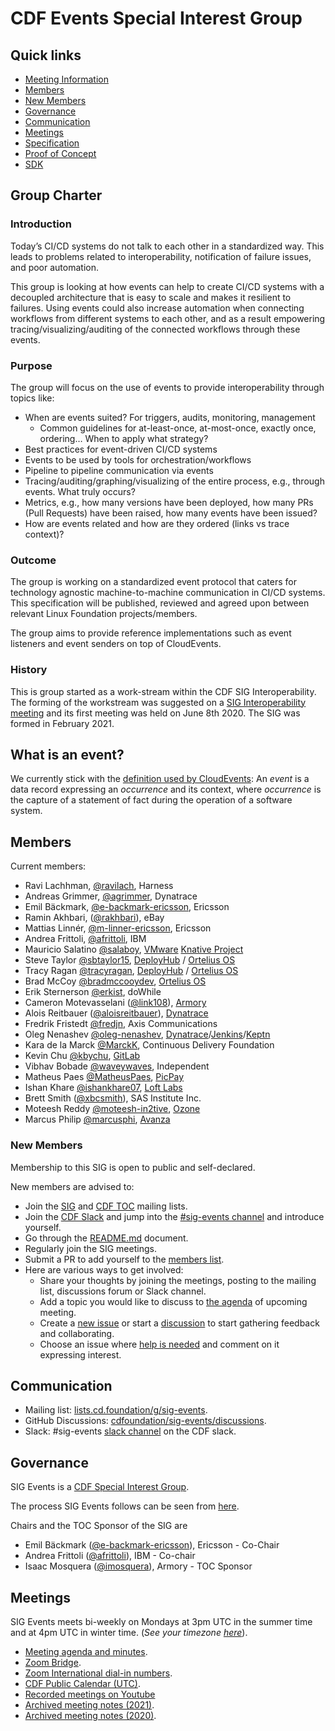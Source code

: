 # CDF Events Special Interest Group

## Quick links

- [Meeting Information](#meetings)
- [Members](#members)
- [New Members](#new-members)
- [Governance](#governance)
- [Communication](#communication)
- [Meetings](#meetings)
- [Specification](vocabulary-draft/README.md)
- [Proof of Concept](poc/README.md)
- [SDK](cde/sdk/go/README.md)

## Group Charter

### Introduction

Today’s CI/CD systems do not talk to each other in a standardized way. This leads to problems related to interoperability, notification of failure issues, and poor automation.

This group is looking at how events can help to create CI/CD systems with a decoupled architecture that is easy to scale and makes it resilient to failures. Using events could also increase automation when connecting workflows from different systems to each other, and as a result empowering tracing/visualizing/auditing of the connected workflows through these events.

### Purpose

The group will focus on the use of events to provide interoperability through topics like:

- When are events suited? For triggers, audits, monitoring, management
  - Common guidelines for at-least-once, at-most-once, exactly once, ordering… When to apply what strategy?
- Best practices for event-driven CI/CD systems
- Events to be used by tools for orchestration/workflows
- Pipeline to pipeline communication via events
- Tracing/auditing/graphing/visualizing of the entire process, e.g., through events. What truly occurs?
- Metrics, e.g., how many versions have been deployed, how many PRs (Pull Requests) have been raised, how many events have been issued?
- How are events related and how are they ordered (links vs trace context)?

### Outcome

The group is working on a standardized event protocol that caters for technology agnostic machine-to-machine communication in CI/CD systems. This specification will be published, reviewed and agreed upon between relevant Linux Foundation projects/members.

The group aims to provide reference implementations such as event listeners and event senders on top of CloudEvents.

### History

This is group started as a work-stream within the CDF SIG Interoperability.
The forming of the workstream was suggested on a [SIG Interoperability meeting](https://github.com/cdfoundation/sig-interoperability/blob/master/docs/meetings_2020.md#May-28-2020) and its first meeting was held on June 8th 2020.
The SIG was formed in February 2021.

## What is an event?

We currently stick with the [definition used by CloudEvents](https://github.com/cloudevents/spec/blob/v1.0/spec.md#terminology):
An *event* is a data record expressing an *occurrence* and its context, where *occurrence* is the capture of a statement of fact during the operation of a software system.

## Members

Current members:

- Ravi Lachhman, [@ravilach](https://github.com/ravilach), Harness
- Andreas Grimmer, [@agrimmer](https://github.com/agrimmer), Dynatrace
- Emil Bäckmark, [@e-backmark-ericsson](https://github.com/e-backmark-ericsson), Ericsson
- Ramin Akhbari, ([@rakhbari](https://github.com/rakhbari)), eBay
- Mattias Linnér, [@m-linner-ericsson](https://github.com/m-linner-ericsson), Ericsson
- Andrea Frittoli, [@afrittoli](https://github.com/afrittoli), IBM
- Mauricio Salatino [@salaboy](https://github.com/salaboy), [VMware](https://vmware.com) [Knative Project](http://knative.dev)
- Steve Taylor [@sbtaylor15](https://github.com/sbtaylor15), [DeployHub](https://www.deployhub.com) / [Ortelius OS](https://ortelius.io)
- Tracy Ragan [@tracyragan](https://github.com/tracyragan), [DeployHub](https://www.deployhub.com) / [Ortelius OS](https://ortelius.io)
- Brad McCoy [@bradmccooydev](https://github.com/bradmccoydev), [Ortelius OS](https://ortelius.io)
- Erik Sternerson [@erkist](https://github.com/erkist), doWhile
- Cameron Motevasselani ([@link108](https://github.com/link108)), [Armory](https://www.armory.io/)
- Alois Reitbauer ([@aloisreitbauer](https://github.com/aloisreitbauer)), [Dynatrace](https://www.dynatrace.com/)
- Fredrik Fristedt [@fredjn](https://github.com/fredjn), Axis Communications
- Oleg Nenashev [@oleg-nenashev](https://github.com/oleg-nenashev), [Dynatrace](https://www.dynatrace.com/)/[Jenkins](https://jenkins.io)/[Keptn](https://keptn.sh)
- Kara de la Marck [@MarckK](https://github.com/MarckK), Continuous Delivery Foundation
- Kevin Chu [@kbychu](https://github.com/kbychu), [GitLab](https://gitlab.com/)
- Vibhav Bobade [@waveywaves](https://github.com/waveywaves), Independent
- Matheus Paes [@MatheusPaes](https://github.com/MatheusPaes), [PicPay](https://picpay.com/)
- Ishan Khare [@ishankhare07](https://github.com/ishankhare07), [Loft Labs](https://loft.sh/)
- Brett Smith ([@xbcsmith](https://github.com/xbcsmith)), SAS Institute Inc.
- Moteesh Reddy [@moteesh-in2tive](https://github.com/moteesh-in2tive), [Ozone](https://ozone.one/)
- Marcus Philip [@marcusphi](https://github.com/marcusphi), [Avanza](https://www.avanza.se/)

### New Members

Membership to this SIG is open to public and self-declared.

New members are advised to:

- Join the [SIG](https://lists.cd.foundation/g/sig-events) and
[CDF TOC](https://lists.cd.foundation/g/cdf-toc) mailing lists.
- Join the [CDF Slack](https://join.slack.com/t/cdeliveryfdn/shared_invite/zt-nwc0jjd0-G65oEpv5ynFfPD5oOX5Ogg) and jump into the [#sig-events channel](https://cdeliveryfdn.slack.com/archives/C0151BTKEJX) and introduce yourself.
- Go through the [README.md](README.md) document.
- Regularly join the SIG meetings.
- Submit a PR to add yourself to the [members list](#members).
- Here are various ways to get involved:
  - Share your thoughts by joining the meetings, posting to the mailing list, discussions forum or Slack channel.
  - Add a topic you would like to discuss to [the agenda](https://hackmd.io/xjK5ujQbTHSaEZjoY28b8g) of upcoming meeting.
  - Create a [new issue](https://github.com/cdfoundation/sig-events/issues) or start a [discussion](https://github.com/cdfoundation/sig-events/discussions) to start gathering feedback and collaborating.
  - Choose an issue where [help is needed](https://github.com/cdfoundation/sig-events/issues/labels/help%20wanted) and comment on it expressing interest.

## Communication

- Mailing list: [lists.cd.foundation/g/sig-events](https://lists.cd.foundation/g/sig-events).
- GitHub Discussions: [cdfoundation/sig-events/discussions](https://github.com/cdfoundation/sig-events/discussions).
- Slack: #sig-events [slack channel](https://cdeliveryfdn.slack.com/archives/C0151BTKEJX) on the CDF slack.

## Governance

SIG Events is a [CDF Special Interest Group](https://github.com/cdfoundation/toc/tree/master/sigs).

The process SIG Events follows can be seen from [here](https://github.com/cdfoundation/toc/blob/master/GROUPS.md#sigs).

Chairs and the TOC Sponsor of the SIG are

* Emil Bäckmark ([@e-backmark-ericsson](https://github.com/e-backmark-ericsson)), Ericsson - Co-Chair
* Andrea Frittoli ([@afrittoli](https://github.com/afrittoli)), IBM - Co-chair
* Isaac Mosquera ([@imosquera](https://github.com/imosquera)), Armory - TOC Sponsor

## Meetings

SIG Events meets bi-weekly on Mondays at 3pm UTC in the summer time and at 4pm UTC in winter time. (*See your timezone [here](https://time.is/3pm_in_UTC)*).

- [Meeting agenda and minutes](./docs/SIG%20Meeting%20Notes%20current.md).
- [Zoom Bridge](https://zoom.us/j/98408983891?pwd=VXBxMjJTaThGRGFWRXFmdUxsRUZUdz09).
- [Zoom International dial-in numbers](https://zoom.us/zoomconference).
- [CDF Public Calendar (UTC)](https://calendar.google.com/calendar/u/0/embed?src=linuxfoundation.org_mhf0kmgedn67ihni8r129avp24@group.calendar.google.com&ctz=UTC).
- [Recorded meetings on Youtube](https://www.youtube.com/playlist?list=PL2KXbZ9-EY9RlxWAnAjxs8Azuz11XVhkC)
- [Archived meeting notes (2021)](./docs/SIG%20Meeting%20Notes%202021.md).
- [Archived meeting notes (2020)](./docs/Events%20Workstream%20Meeting%20Notes%202020.md).
